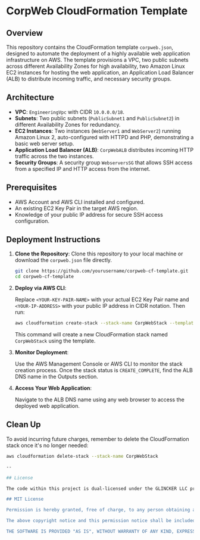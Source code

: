 # CorpWeb CloudFormation Template

## Overview

This repository contains the CloudFormation template `corpweb.json`, designed to automate the deployment of a highly available web application infrastructure on AWS. The template provisions a VPC, two public subnets across different Availability Zones for high availability, two Amazon Linux EC2 instances for hosting the web application, an Application Load Balancer (ALB) to distribute incoming traffic, and necessary security groups.

## Architecture

- **VPC**: `EngineeringVpc` with CIDR `10.0.0.0/18`.
- **Subnets**: Two public subnets (`PublicSubnet1` and `PublicSubnet2`) in different Availability Zones for redundancy.
- **EC2 Instances**: Two instances (`WebServer1` and `WebServer2`) running Amazon Linux 2, auto-configured with HTTPD and PHP, demonstrating a basic web server setup.
- **Application Load Balancer (ALB)**: `CorpWebALB` distributes incoming HTTP traffic across the two instances.
- **Security Groups**: A security group `WebserversSG` that allows SSH access from a specified IP and HTTP access from the internet.

## Prerequisites

- AWS Account and AWS CLI installed and configured.
- An existing EC2 Key Pair in the target AWS region.
- Knowledge of your public IP address for secure SSH access configuration.

## Deployment Instructions

1. **Clone the Repository**: Clone this repository to your local machine or download the `corpweb.json` file directly.

    ```bash
    git clone https://github.com/yourusername/corpweb-cf-template.git
    cd corpweb-cf-template
    ```

2. **Deploy via AWS CLI**:

    Replace `<YOUR-KEY-PAIR-NAME>` with your actual EC2 Key Pair name and `<YOUR-IP-ADDRESS>` with your public IP address in CIDR notation. Then run:

    ```bash
    aws cloudformation create-stack --stack-name CorpWebStack --template-body file://corpweb.json --parameters ParameterKey=InstanceType,ParameterValue=t2.micro ParameterKey=KeyPair,ParameterValue=<YOUR-KEY-PAIR-NAME> ParameterKey=YourIp,ParameterValue=<YOUR-IP-ADDRESS>/32 --capabilities CAPABILITY_IAM
    ```

    This command will create a new CloudFormation stack named `CorpWebStack` using the template.

3. **Monitor Deployment**:

    Use the AWS Management Console or AWS CLI to monitor the stack creation process. Once the stack status is `CREATE_COMPLETE`, find the ALB DNS name in the Outputs section.

4. **Access Your Web Application**:

    Navigate to the ALB DNS name using any web browser to access the deployed web application.

## Clean Up

To avoid incurring future charges, remember to delete the CloudFormation stack once it's no longer needed:

```bash
aws cloudformation delete-stack --stack-name CorpWebStack

--

## License

The code within this project is dual-licensed under the GLINCKER LLC proprietary license and the MIT License. This means it is open for reference and educational purposes, allowing for use, modification, and distribution in accordance with the MIT License's terms, while also respecting the proprietary rights and restrictions under the GLINCKER LLC license.

## MIT License

Permission is hereby granted, free of charge, to any person obtaining a copy of this software and associated documentation files (the "Software"), to deal in the Software without restriction, including without limitation the rights to use, copy, modify, merge, publish, distribute, sublicense, and/or sell copies of the Software, and to permit persons to whom the Software is furnished to do so, subject to the following conditions:

The above copyright notice and this permission notice shall be included in all copies or substantial portions of the Software.

THE SOFTWARE IS PROVIDED "AS IS", WITHOUT WARRANTY OF ANY KIND, EXPRESS OR IMPLIED, INCLUDING BUT NOT LIMITED TO THE WARRANTIES OF MERCHANTABILITY, FITNESS FOR A PARTICULAR PURPOSE AND NONINFRINGEMENT. IN NO EVENT SHALL THE AUTHORS OR COPYRIGHT HOLDERS BE LIABLE FOR ANY CLAIM, DAMAGES OR OTHER LIABILITY, WHETHER IN AN ACTION OF CONTRACT, TORT OR OTHERWISE, ARISING FROM, OUT OF OR IN CONNECTION WITH THE SOFTWARE OR THE USE OR OTHER DEALINGS IN THE SOFTWARE.

